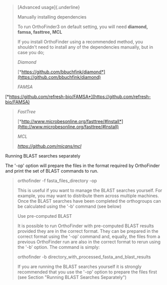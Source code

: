 > [Advanced usage]{.underline}
>
> Manually installing dependencies
>
> To run OrthoFinder3 on default setting, you will need **diamond,
> famsa, fasttree, MCL**
>
> If you install OrthoFinder using a recommended method, you shouldn't
> need to install any of the dependencies manually, but in case you do;
>
> *Diamond*
>
> [*https://github.com/bbuchfink/diamond*](https://github.com/bbuchfink/diamond)
>
> *FAMSA*

[*https://github.com/refresh-bio/FAMSA*](https://github.com/refresh-bio/FAMSA)

> *FastTree*
>
> [*http://www.microbesonline.org/fasttree/#Install*](http://www.microbesonline.org/fasttree/#Install)
>
> *MCL*
>
> *https://github.com/micans/mcl*

Running BLAST searches separately

The \'-op\' option will prepare the files in the format required by
OrthoFinder and print the set of BLAST commands to run.

> orthofinder -f fasta_files_directory -op
>
> This is useful if you want to manage the BLAST searches yourself. For
> example, you may want to distribute them across multiple machines.
> Once the BLAST searches have been completed the orthogroups can be
> calculated using the \'-b\' command (see below)
>
> Use pre-computed BLAST
>
> It is possible to run OrthoFinder with pre-computed BLAST results
> provided they are in the correct format. They can be prepared in the
> correct format using the \'-op\' command and, equally, the files from
> a previous OrthoFinder run are also in the correct format to rerun
> using the \'-b\' option. The command is simply:
>
> orthofinder -b directory_with_processed_fasta_and_blast_results
>
> If you are running the BLAST searches yourself it is strongly
> recommended that you use the \'-op\' option to prepare the files first
> (see Section \"Running BLAST Searches Separately\")
